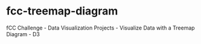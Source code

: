 # fcc-treemap-diagram
fCC Challenge - Data Visualization Projects - Visualize Data with a Treemap Diagram - D3 
